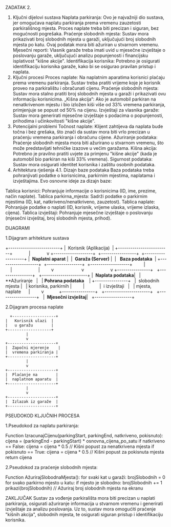 ZADATAK 2.


1. Ključni dijelovi sustava
Naplata parkiranja: Ovo je najvažniji dio sustava, jer omogućava naplatu parkiranja prema vremenu zauzetosti parkirališnog mjesta. Proces naplate treba biti precizan i siguran, bez mogućnosti pogrešaka.
Praćenje slobodnih mjesta: Sustav mora prikazivati broj slobodnih mjesta u garaži, uključujući broj slobodnih mjesta po katu. Ovaj podatak mora biti ažuriran u stvarnom vremenu.
Mjesečni reporti: Vlasnik garaže treba imati uvid u mjesečne izvještaje o poslovanju garaže, uključujući analizu popunjenosti i financijsku isplativost "kišne akcije".
Identifikacija korisnika: Potrebno je osigurati identifikaciju korisnika garaže, kako bi se osigurao pravilan pristup i naplata.
2. Ključni procesi
Proces naplate: Na naplatnim aparatima korisnici plaćaju prema vremenu parkiranja. Sustav treba pratiti vrijeme koje je korisnik proveo na parkiralištu i obračunati cijenu.
Praćenje slobodnih mjesta: Sustav mora stalno pratiti broj slobodnih mjesta u garaži i prikazivati ovu informaciju korisnicima.
„Kišna akcija“: Ako je automobil parkiran na nenatkrivenom mjestu i bio izložen kiši više od 33% vremena parkiranja, primjenjuje se popust od 50% na cijenu.
Izvještaji za vlasnika garaže: Sustav mora generirati mjesečne izvještaje s podacima o popunjenosti, prihodima i učinkovitosti "kišne akcije".
3. Potencijalni problemi
Točnost naplate: Klijent zahtijeva da naplata bude točna i bez grešaka, što znači da sustav mora biti vrlo precizan u praćenju vremena parkiranja i obračunu cijene.
Ažuriranje podataka: Praćenje slobodnih mjesta mora biti ažurirano u stvarnom vremenu, što može predstavljati tehničke izazove u većim garažama.
Kišna akcija: Potrebno je pravilno pratiti uvjete za primjenu "kišne akcije" (kada je automobil bio parkiran na kiši 33% vremena).
Sigurnost podataka: Sustav mora osigurati identitet korisnika i zaštitu osobnih podataka.
4. Arhitektura rješenja
4.1. Dizajn baze podataka
Baza podataka treba pohranjivati podatke o korisnicima, parkirnim mjestima, naplatama i izvještajima. Evo osnovne ideje za dizajn baze:

Tablica korisnici: Pohranjuje informacije o korisnicima (ID, ime, prezime, način naplate).
Tablica parkirna_mjesta: Sadrži podatke o parkirnim mjestima (ID, kat, natkriveno/nenatkriveno, zauzetost).
Tablica naplate: Pohranjuje podatke o naplati (ID, korisnik, vrijeme ulaska, vrijeme izlaska, cijena).
Tablica izvještaji: Pohranjuje mjesečne izvještaje o poslovanju (mjesečni izvještaj, broj slobodnih mjesta, prihod).

DIJAGRAMI

1.Dijagram arhitekture sustava

         
+-------------------------+
|  Korisnik (Aplikacija)  |
+-------------------------+
            |
            v
+-------------------+  +-----------------+  +-------------------+
|  **Naplatni aparat** |  |  **Garaža (Server)** |  |   **Baza podataka**  |
+-------------------+  +-----------------+  +-------------------+
        |                      |                     |
        v                      v                     v
+----------------+   +----------------+   +----------------------+
|  **Naplata podataka**|   |  **Ažuriranje   |   | **Pohrana podataka**    |
+----------------+   |  slobodnih mjesta |   | korisnika, parkirnih |
        |            |  i izvještaji   |   | mjesta, naplate      |
        v            +----------------+   +----------------------+
  +------------------+
  |  **Mjesečni izvještaj**|
  +------------------+



  2.Dijagram procesa naplate

      +-------------------+
    |   Korisnik ulazi  |
    |   u garažu        |
    +-------------------+
             |
             v
    +---------------------+
    |  Započni mjerenje    |
    |  vremena parkiranja |
    +---------------------+
             |
             v
    +---------------------+
    |  Plaćanje na        |
    |  naplatnom aparatu  |
    +---------------------+
             |
             v
    +---------------------+
    |  Izlazak iz garaže  |
    +---------------------+
PSEUDOKOD KLJUČNIH PROCESA 

1.Pseudokod za naplatu parkiranja:

Function IzracunajCijenu(parkingStart, parkingEnd, natkriveno, pokisnuto):
    cijena = (parkingEnd - parkingStart) * osnovna_cijena_po_satu
    if natkriveno == False:
        cijena = cijena * 0.5  // Kišni popust za nenatkrivena mjesta
    if pokisnuto == True:
        cijena = cijena * 0.5  // Kišni popust za pokisnuta mjesta
    return cijena

2.Pseudokod za praćenje slobodnih mjesta:

Function AžurirajSlobodnaMjesta():
    for svaki kat u garaži:
        brojSlobodnih = 0
        for svako parkirno mjesto u katu:
            if mjesto je slobodno:
                brojSlobodnih += 1
        prikazi(brojSlobodnih)  // Ažuriraj broj slobodnih mjesta na ekranu

ZAKLJUČAK
Sustav za vođenje parkirališta mora biti precizan u naplati parkiranja, osigurati ažuriranje informacija u stvarnom vremenu i generirati izvještaje za analizu poslovanja. Uz to, sustav mora omogućiti praćenje "kišnih akcija", slobodnih mjesta, te osigurati siguran pristup i identifikaciju korisnika.

